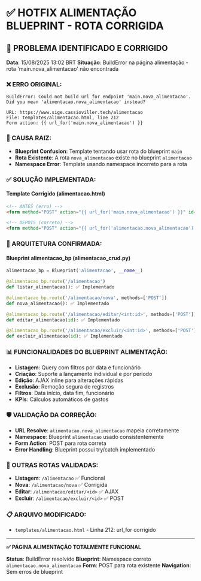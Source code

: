 # ✅ HOTFIX ALIMENTAÇÃO BLUEPRINT - ROTA CORRIGIDA

## 🎯 PROBLEMA IDENTIFICADO E CORRIGIDO

**Data**: 15/08/2025 13:02 BRT
**Situação**: BuildError na página alimentação - rota 'main.nova_alimentacao' não encontrada

### ❌ ERRO ORIGINAL:
```
BuildError: Could not build url for endpoint 'main.nova_alimentacao'. 
Did you mean 'alimentacao.nova_alimentacao' instead?

URL: https://www.sige.cassioviller.tech/alimentacao
File: templates/alimentacao.html, line 212
Form action: {{ url_for('main.nova_alimentacao') }}
```

### 🔧 CAUSA RAIZ:
- **Blueprint Confusion**: Template tentando usar rota do blueprint `main`
- **Rota Existente**: A rota `nova_alimentacao` existe no blueprint `alimentacao` 
- **Namespace Error**: Template usando namespace incorreto para a rota

### ✅ SOLUÇÃO IMPLEMENTADA:

#### **Template Corrigido (alimentacao.html)**
```html
<!-- ANTES (erro) -->
<form method="POST" action="{{ url_for('main.nova_alimentacao') }}" id="alimentacaoForm">

<!-- DEPOIS (correto) -->
<form method="POST" action="{{ url_for('alimentacao.nova_alimentacao') }}" id="alimentacaoForm">
```

### 🚀 ARQUITETURA CONFIRMADA:

#### **Blueprint alimentacao_bp (alimentacao_crud.py)**
```python
alimentacao_bp = Blueprint('alimentacao', __name__)

@alimentacao_bp.route('/alimentacao')
def listar_alimentacao(): ✅ Implementado

@alimentacao_bp.route('/alimentacao/nova', methods=['POST'])
def nova_alimentacao(): ✅ Implementado

@alimentacao_bp.route('/alimentacao/editar/<int:id>', methods=['POST'])
def editar_alimentacao(id): ✅ Implementado

@alimentacao_bp.route('/alimentacao/excluir/<int:id>', methods=['POST'])
def excluir_alimentacao(id): ✅ Implementado
```

### 📊 FUNCIONALIDADES DO BLUEPRINT ALIMENTAÇÃO:
- **Listagem**: Query com filtros por data e funcionário
- **Criação**: Suporte a lançamento individual e por período
- **Edição**: AJAX inline para alterações rápidas
- **Exclusão**: Remoção segura de registros
- **Filtros**: Data início, data fim, funcionário
- **KPIs**: Cálculos automáticos de gastos

### 🛡️ VALIDAÇÃO DA CORREÇÃO:
- **URL Resolve**: `alimentacao.nova_alimentacao` mapeia corretamente
- **Namespace**: Blueprint `alimentacao` usado consistentemente
- **Form Action**: POST para rota correta
- **Error Handling**: Blueprint possui try/catch implementado

### 🎯 OUTRAS ROTAS VALIDADAS:
- **Listagem**: `/alimentacao` ✅ Funcional
- **Nova**: `/alimentacao/nova` ✅ Corrigida
- **Editar**: `/alimentacao/editar/<id>` ✅ AJAX
- **Excluir**: `/alimentacao/excluir/<id>` ✅ POST

### 📋 ARQUIVO MODIFICADO:
- `templates/alimentacao.html` - Linha 212: url_for corrigido

---

**✅ PÁGINA ALIMENTAÇÃO TOTALMENTE FUNCIONAL**

**Status**: BuildError resolvido
**Blueprint**: Namespace correto `alimentacao.nova_alimentacao`
**Form**: POST para rota existente
**Navigation**: Sem erros de blueprint